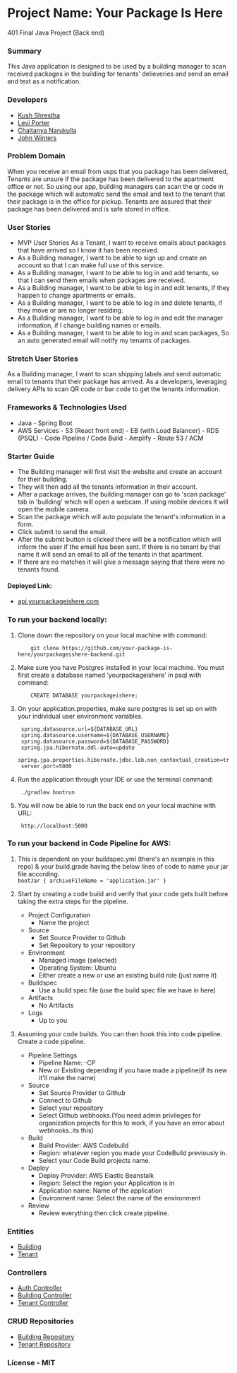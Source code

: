 # Project Name: Your Package Is Here
401 Final Java Project (Back end)

### Summary
This Java application is designed to be used by a building manager to scan received 
packages in the building for tenants' delieveries and send an email and text as a notification.


### Developers
   - [Kush Shrestha](https://github.com/kushshrestha01)
   - [Levi Porter](https://github.com/levibrooke)
   - [Chaitanya Narukulla](https://github.com/chaitanyanarukulla)
   - [John Winters](https://github.com/thatsjustjohn)
   
   
### Problem Domain
When you receive an email from usps that you package has been delivered, Tenants are unsure if the package has been delivered to the apartment office or not. 
So using our app, building managers can scan the qr code in the package which will automatic send the email and text to the tenant that their package is in the office for pickup. Tenants are assured that
their package has been delivered and is safe stored in office.  


### User Stories
- MVP User Stories As a Tenant, I want to receive emails about packages that have arrived so I know it has been received.
- As a Building manager, I want to be able to sign up and create an account so that I can make full use of this service.
- As a Building manager, I want to be able to log in and add tenants, so that I can send them emails when packages are received.
- As a Building manager, I want to be able to log in and edit tenants, if they happen to change apartments or emails.
- As a Building manager, I want to be able to log in and delete tenants, if they move or are no longer residing.
- As a Building manager, I want to be able to log in and edit the manager information, if I change building names or emails.
- As a Building manager, I want to be able to log in and scan packages, So an auto generated email will notify my tenants of packages.


### Stretch User Stories
As a Building manager, I want to scan shipping labels and send automatic email to tenants that their package has arrived.
As a developers, leveraging delivery APIs to scan QR code or bar code to get the tenants information. 


### Frameworks & Technologies Used
   - Java
   	- Spring Boot
   - AWS Services 
   	- S3 (React front end)
	- EB (with Load Balancer)
	- RDS (PSQL)
	- Code Pipeline / Code Build
	- Amplify
	- Route 53 / ACM
   
### Starter Guide

- The Building manager will first visit the website and create an account for their building. 
- They will then add all the tenants information in their account.
- After a package arrives, the building manager can go to 'scan package' tab in 'building' which will open a webcam. If using mobile devices it will 
open the mobile camera.
- Scan the package which will auto populate the tenant's information in a form. 
- Click submit to send the email.
- After the submit button is clicked there will be a notification which will inform the user if the email has been sent. If there is no tenant by that name it will send an email to all of the tenants in that apartment. 
- If there are no matches it will give a message saying that there were no tenants found.

#### Deployed Link: 
- [api.yourpackageishere.com](api.yourpackageishere.com/)

### To run your backend locally:

1. Clone down the repository on your local machine with command:

           git clone https://github.com/your-package-is-here/yourpackageishere-backend.git

2. Make sure you have Postgres installed in your local machine. You must first create a database named 'yourpackageishere' in psql with command:
            
           CREATE DATABASE yourpackageishere;
           
4. On your application.properties, make sure postgres is set up on with your individual user environment variables.

        spring.datasource.url=${DATABASE_URL}
        spring.datasource.username=${DATABASE_USERNAME}
        spring.datasource.password=${DATABASE_PASSWORD}
        spring.jpa.hibernate.ddl-auto=update
        spring.jpa.properties.hibernate.jdbc.lob.non_contextual_creation=true
        server.port=5000

5. Run the application through your IDE or use the terminal command:
        
        ./gradlew bootrun

6. You will now be able to run the back end on your local machine with URL:

        http://localhost:5000
        
        
### To run your backend in Code Pipeline for AWS:

1. This is dependent on your buildspec.yml (there's an example in this repo) & your build.grade having the below lines of code to name your jar file according.\
`
bootJar {
	archiveFileName = 'application.jar'
}
`

1. Start by creating a code build and verify that your code gets built before taking the extra steps for the pipeline.
    
    - Project Configuration
        - Name the project
    - Source
        - Set Source Provider to Github
        - Set Repository to your repository
    - Environment
        - Managed image (selected)
        - Operating System: Ubuntu
        - Either create a new or use an existing build role (just name it)
    - Buildspec
        - Use a build spec file (use the build spec file we have in here) 
    - Artifacts
        - No Artifacts
    - Logs
        - Up to you  
        
1.  Assuming your code builds.  You can then hook this into code pipeline. Create a code pipeline.

    - Pipeline Settings
        - Pipeline Name: <project>-CP
        - New or Existing depending if you have made a pipeline(if its new it'll make the name)
    - Source 
        - Set Source Provider to Github
        - Connect to Github
        - Select your repository
        - Select Github webhooks.(You need admin privileges for organization projects for this to work, if you have an error about webhooks..its this)
    - Build
        - Build Provider: AWS Codebuild
        - Region: whatever region you made your CodeBuild previously in.
        - Select your Code Build projects name.
    - Deploy
        - Deploy Provider: AWS Elastic Beanstalk
        - Region: Select the region your Application is in 
        - Application name: Name of the application
        - Environment name: Select the name of the environment
    - Review
        - Review everything then click create pipeline.


### Entities
- [Building](./src/main/java/com/teamshort/rocks/YourPackageIsHere/model/Building.java)
- [Tenant](./src/main/java/com/teamshort/rocks/YourPackageIsHere/model/Tenant.java)

### Controllers
- [Auth Controller](./src/main/java/com/teamshort/rocks/YourPackageIsHere/controller/AuthController.java)
- [Building Controller](./src/main/java/com/teamshort/rocks/YourPackageIsHere/controller/BuildingController.java)
- [Tenant Controller](./src/main/java/com/teamshort/rocks/YourPackageIsHere/controller/TenantController.java)

### CRUD Repositories
- [Building Repository](./src/main/java/com/teamshort/rocks/YourPackageIsHere/repository/BuildingRepository.java)
- [Tenant Repository](./src/main/java/com/teamshort/rocks/YourPackageIsHere/repository/TenantRepository.java)

### License - MIT

